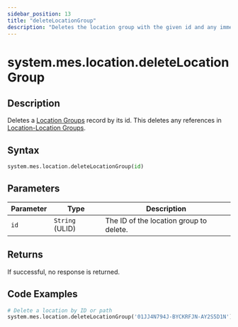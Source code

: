 ```yaml
---
sidebar_position: 13
title: "deleteLocationGroup"
description: "Deletes the location group with the given id and any immediate references to this location group if possible."
---
```


# system.mes.location.deleteLocationGroup

## Description

Deletes a [Location Groups](../../data-model/location-model/location) record by its id.
This deletes any references in [Location-Location Groups](../../data-model/location-model/location-location-group).

## Syntax
```python
system.mes.location.deleteLocationGroup(id)
```

## Parameters

| Parameter  | Type            | Description                             |
|------------|-----------------|-----------------------------------------|
| `id`       | `String` (ULID) | The ID of the location group to delete. |

## Returns

If successful, no response is returned.

## Code Examples

```python
# Delete a location by ID or path
system.mes.location.deleteLocationGroup('01JJ4N794J-BYCKRFJN-AY2S5D1N')
```
